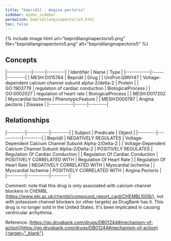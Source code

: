 ```yaml
---
title: "bepridil - Angina pectoris"
sidebar: mydoc_sidebar
permalink: bepridilanginapectoris5.html
toc: false 
---
```


{% include image.html url="bepridilanginapectoris5.png" file="bepridilanginapectoris5.png" alt="bepridilanginapectoris5" %}

## Concepts

|------------|------|---------|
| Identifier | Name | Type    |
|------------|------|---------|
| MESH:D015764 | Bepridil | Drug |
| UniProt:Q9NY47 | Voltage-dependent calcium channel subunit alpha-2/delta-2 | Protein |
| GO:1903779 | regulation of cardiac conduction | BiologicalProcess |
| GO:0002027 | regulation of heart rate | BiologicalProcess |
| MESH:D017202 | Myocardial Ischemia | PhenotypicFeature |
| MESH:D000787 | Angina pectoris | Disease |
|------------|------|---------|

## Relationships

|---------|-----------|---------|
| Subject | Predicate | Object  |
|---------|-----------|---------|
| Bepridil | NEGATIVELY REGULATES | Voltage-Dependent Calcium Channel Subunit Alpha-2/Delta-2 |
| Voltage-Dependent Calcium Channel Subunit Alpha-2/Delta-2 | POSITIVELY REGULATES | Regulation Of Cardiac Conduction |
| Regulation Of Cardiac Conduction | POSITIVELY CORRELATED WITH | Regulation Of Heart Rate |
| Regulation Of Heart Rate | NEGATIVELY CORRELATED WITH | Myocardial Ischemia |
| Myocardial Ischemia | POSITIVELY CORRELATED WITH | Angina Pectoris |
|---------|-----------|---------|

Comment: note that this drug is only associated with calcium channel blockers in ChEMBL (https://www.ebi.ac.uk/chembl/compound_report_card/CHEMBL1008/), not with potassium channel blockers (or other targets) as DrugBank has it. This drug is no longer sold in the United States. It's been implicated in causing ventricular arrhythmia.

Reference: [https://go.drugbank.com/drugs/DB01244#mechanism-of-action](https://go.drugbank.com/drugs/DB01244#mechanism-of-action){:target="_blank"}